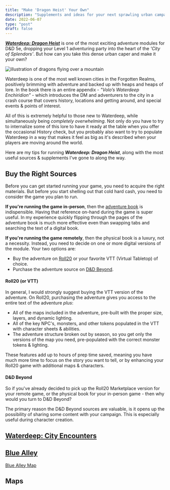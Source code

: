 ```yaml
---
title: "Make 'Dragon Heist' Your Own"
description: "Supplements and ideas for your next sprawling urban campaign."
date: 2022-06-07
type: "post"
draft: false
---
```


[***Waterdeep: Dragon Heist***](https://dnd.wizards.com/products/tabletop-games/rpg-products/dragonheist) is one of the most exciting adventure modules for D&D 5e, dropping your Level 1 adventuring party into the heart of the *'City of Splendors'*. But how can you take this dense urban caper and make it your own?

![illustration of dragons flying over a mountain](/images/dragon-illustration.png)

Waterdeep is one of the most well known cities in the Forgotten Realms, positively brimming with adventure and backed up with heaps and heaps of lore. In the book there is an entire appendix - *"Volo’s Waterdeep Enchiridion"* - which introduces the DM and adventurers to the city in a crash course that covers history, locations and getting around, and special events & points of interest.

All of this is extremely helpful to those new to Waterdeep, while simultaneously being *completely overwhelming*. Not only do you have to try to internalize some of this lore to have it ready at the table when you offer the occasional History check, but you probably also want to try to populate Waterdeep in a way that makes it feel as big as it's described when your players are moving around the world.

Here are my tips for running ***Waterdeep: Dragon Heist***, along with the most useful sources & supplements I've gone to along the way.

## Buy the Right Sources

Before you can get started running your game, you need to acquire the right materials. But before you start shelling out that cold hard cash, you need to consider the game you plan to run.

**If you're running the game in-person**, then the [adventure book](https://dnd.wizards.com/products/tabletop-games/rpg-products/dragonheist) is indispensible. Having that reference on-hand during the game is super useful. In my experience quickly flipping through the pages of the adventure book is much more effective even than swapping tabs and searching the text of a digital book.

**If you're running the game remotely**, then the physical book is a luxury, not a necessity. Instead, you need to decide on one or more digital versions of the module. Your two options are:

- Buy the adventure on [Roll20](https://marketplace.roll20.net/browse/bundle/3825/waterdeep-dragon-heist) or your favorite VTT (Virtual Tabletop) of choice.
- Purchase the adventure source on [D&D Beyond](https://www.dndbeyond.com/sources/wdh).

#### Roll20 (or VTT)

In general, I would strongly suggest buying the VTT version of the adventure. On Roll20, purchasing the adventure gives you access to the entire text of the adventure *plus*:

- All of the maps included in the adventure, pre-built with the proper size, layers, and dynamic lighting.
- All of the key NPC's, monsters, and other tokens populated in the VTT with character sheets & abilities.
- The adventure structure broken out by season, so you get only the versions of the map you need, pre-populated with the correct monster tokens & lighting.

These features add up to hours of prep time saved, meaning you have much more time to focus on the story you want to tell, or by enhancing your Roll20 game with additional maps & characters.

#### D&D Beyond

So if you've already decided to pick up the Roll20 Marketplace version for your remote game, or the physical book for your in-person game - then why would you turn to D&D Beyond?

The primary reason the D&D Beyond sources are valuable, is it opens up the possibility of sharing some content with your campaign. This is especially useful during character creation.


## [Waterdeep: City Encounters](https://www.dmsguild.com/product/251816/Waterdeep-City-Encounters)

## [Blue Alley](https://www.dmsguild.com/product/252855/Blue-Alley)

[Blue Alley Map](https://www.dmsguild.com/product/348057/Blue-Alley-Map)

## Maps